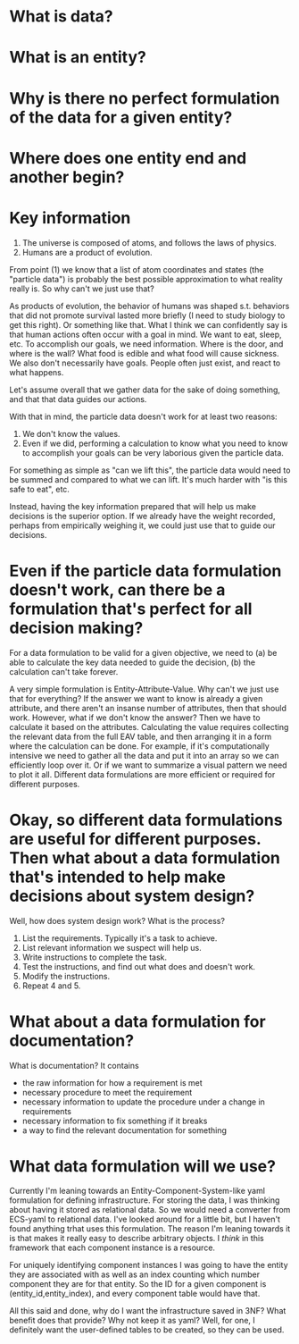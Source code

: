 # What is data?

# What is an entity?

# Why is there no perfect formulation of the data for a given entity?


# Where does one entity end and another begin?

# Key information

1. The universe is composed of atoms, and follows the laws of physics.
2. Humans are a product of evolution.

From point (1) we know that a list of atom coordinates and states (the "particle data") is probably the best possible approximation to what reality really is. So why can't we just use that?

As products of evolution, the behavior of humans was shaped s.t. behaviors that did not promote survival lasted more briefly (I need to study biology to get this right).  Or something like that. What I think we can confidently say is that human actions often occur with a goal in mind. We want to eat, sleep, etc. To accomplish our goals, we need information. Where is the door, and where is the wall? What food is edible and what food will cause sickness. We also don't necessarily have goals. People often just exist,
and react to what happens.

Let's assume overall that we gather data for the sake of doing something, and that that data guides our actions.

With that in mind, the particle data doesn't work for at least two reasons:
1. We don't know the values.
2. Even if we did, performing a calculation to know what you need to know to accomplish your goals can be very laborious given the particle data.

For something as simple as "can we lift this", the particle data would need to be summed and compared to what we can lift. It's much harder with "is this safe to eat", etc.

Instead, having the key information prepared that will help us make decisions is the superior option. If we already have the weight recorded, perhaps from empirically weighing it, we could just use that to guide our decisions.

# Even if the particle data formulation doesn't work, can there be a formulation that's perfect for all decision making?

For a data formulation to be valid for a given objective, we need to (a) be able to calculate the key data needed to guide the decision, (b) the calculation can't take forever.

A very simple formulation is Entity-Attribute-Value. Why can't we just use that for everything? If the answer we want to know is already a given attribute, and there aren't an insanse number of attributes, then that should work. However, what if we don't know the answer? Then we have to calculate it based on the attributes. Calculating the value requires collecting the relevant data from the full EAV table, and then arranging it in a form where the calculation can be done. For example, if it's computationally intensive we need to gather all the data and put it into an array so we can efficiently loop over it. Or if we want to summarize a visual pattern we need to plot it all. Different data formulations are more efficient or required for different purposes.

# Okay, so different data formulations are useful for different purposes. Then what about a data formulation that's intended to help make decisions about system design?

Well, how does system design work? What is the process?

1. List the requirements. Typically it's a task to achieve.
2. List relevant information we suspect will help us.
3. Write instructions to complete the task.
4. Test the instructions, and find out what does and doesn't work.
5. Modify the instructions.
6. Repeat 4 and 5.

# What about a data formulation for documentation?

What is documentation? It contains
- the raw information for how a requirement is met
- necessary procedure to meet the requirement
- necessary information to update the procedure under a change in requirements
- necessary information to fix something if it breaks
- a way to find the relevant documentation for something

# What data formulation will we use?

Currently I'm leaning towards an Entity-Component-System-like yaml formulation for defining infrastructure. For storing the data, I was thinking about having it stored as relational data. So we would need a converter from ECS-yaml to relational data. I've looked around for a little bit, but I haven't found anything trhat uses this formulation. The reason I'm leaning towards it is that makes it really easy to describe arbitrary objects. I *think* in this framework that each component instance is a resource.

For uniquely identifying component instances I was going to have the entity they are associated with as well as an index counting which number component they are for that entity. So the ID for a given component is (entity_id,entity_index), and every component table would have that.

All this said and done, why do I want the infrastructure saved in 3NF? What benefit does that provide? Why not keep it as yaml?
Well, for one, I definitely want the user-defined tables to be created, so they can be used.